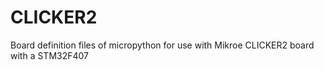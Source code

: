 # CLICKER2
Board definition files of micropython for use with Mikroe CLICKER2 board with a STM32F407
